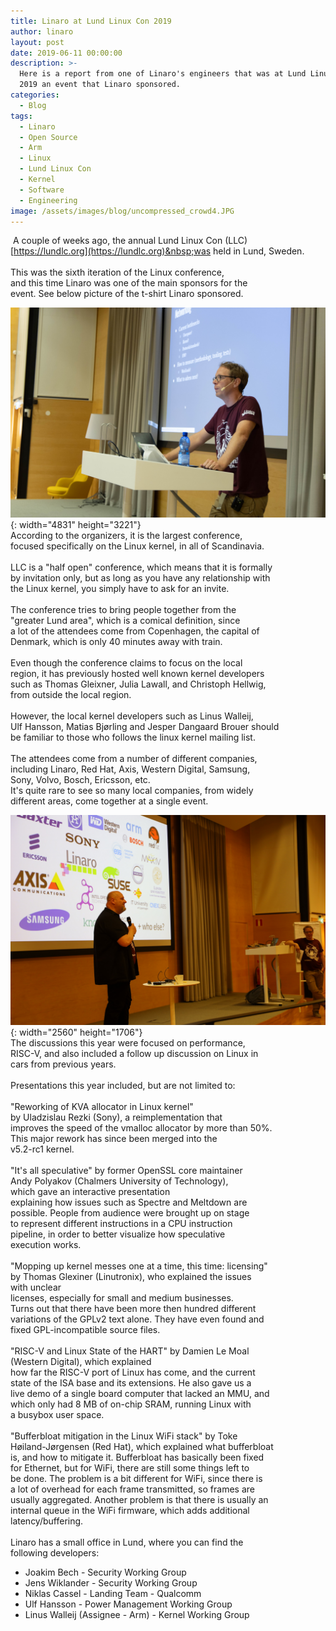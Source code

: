 ```yaml
---
title: Linaro at Lund Linux Con 2019
author: linaro
layout: post
date: 2019-06-11 00:00:00
description: >-
  Here is a report from one of Linaro's engineers that was at Lund Linux Con
  2019 an event that Linaro sponsored.
categories:
  - Blog
tags:
  - Linaro
  - Open Source
  - Arm
  - Linux
  - Lund Linux Con
  - Kernel
  - Software
  - Engineering
image: /assets/images/blog/uncompressed_crowd4.JPG
---
```


&nbsp;A couple of weeks ago, the annual Lund Linux Con (LLC) &nbsp;<br>[https://lundlc.org](https://lundlc.org)&nbsp;was held in Lund, Sweden. &nbsp;<br>&nbsp;&nbsp;<br>This was the sixth iteration of the Linux conference, &nbsp;<br>and this time Linaro was one of the main sponsors for the &nbsp;<br>event. See below picture of the t-shirt Linaro sponsored.

![](/assets/images/content/peng-cheng-laboratory-pcl-joins-linaro-as-associate-member-copy/linaro-tshirt.jpg){: width="4831" height="3221"}<br>According to the organizers, it is the largest conference, &nbsp;<br>focused specifically on the Linux kernel, in all of Scandinavia. &nbsp;<br>&nbsp;&nbsp;<br>LLC is a "half open" conference, which means that it is formally &nbsp;<br>by invitation only, but as long as you have any relationship with &nbsp;<br>the Linux kernel, you simply have to ask for an invite. &nbsp;<br>&nbsp;&nbsp;<br>The conference tries to bring people together from the &nbsp;<br>"greater Lund area", which is a comical definition, since &nbsp;<br>a lot of the attendees come from Copenhagen, the capital of &nbsp;<br>Denmark, which is only 40 minutes away with train. &nbsp;<br>&nbsp;&nbsp;<br>Even though the conference claims to focus on the local &nbsp;<br>region, it has previously hosted well known kernel developers &nbsp;<br>such as Thomas Gleixner, Julia Lawall, and Christoph Hellwig, &nbsp;<br>from outside the local region. &nbsp;<br>&nbsp;&nbsp;<br>However, the local kernel developers such as Linus Walleij, &nbsp;<br>Ulf Hansson, Matias Bj&oslash;rling and Jesper Dangaard Brouer should &nbsp;<br>be familiar to those who follows the linux kernel mailing list. &nbsp;<br>&nbsp;&nbsp;<br>The attendees come from a number of different companies, &nbsp;<br>including Linaro, Red Hat, Axis, Western Digital, Samsung, &nbsp;<br>Sony, Volvo, Bosch, Ericsson, etc. &nbsp;<br>It's quite rare to see so many local companies, from widely &nbsp;<br>different areas, come together at a single event.

![](/assets/images/content/peng-cheng-laboratory-pcl-joins-linaro-as-associate-member-copy/uncompressed-companies.JPG){: width="2560" height="1706"}&nbsp;&nbsp;<br>The discussions this year were focused on performance, &nbsp;<br>RISC-V, and also included a follow up discussion on Linux in &nbsp;<br>cars from previous years. &nbsp;<br>&nbsp;&nbsp;<br>Presentations this year included, but are not limited to: &nbsp;<br>&nbsp;&nbsp;<br>"Reworking of KVA allocator in Linux kernel" &nbsp;<br>by Uladzislau Rezki (Sony), a reimplementation that &nbsp;<br>improves the speed of the vmalloc allocator by more than 50%. &nbsp;<br>This major rework has since been merged into the &nbsp;<br>v5.2-rc1 kernel. &nbsp;<br>&nbsp;&nbsp;<br>"It's all speculative" by former OpenSSL core maintainer &nbsp;<br>Andy Polyakov (Chalmers University of Technology), &nbsp;<br>which gave an interactive presentation &nbsp;<br>explaining how issues such as Spectre and Meltdown are &nbsp;<br>possible. People from audience were brought up on stage &nbsp;<br>to represent different instructions in a CPU instruction &nbsp;<br>pipeline, in order to better visualize how speculative &nbsp;<br>execution works. &nbsp;<br>&nbsp;&nbsp;<br>"Mopping up kernel messes one at a time, this time: licensing" &nbsp;<br>by Thomas Glexiner (Linutronix), who explained the issues &nbsp;<br>with unclear &nbsp;<br>licenses, especially for small and medium businesses. &nbsp;<br>Turns out that there have been more then hundred different &nbsp;<br>variations of the GPLv2 text alone. They have even found and &nbsp;<br>fixed GPL-incompatible source files. &nbsp;<br>&nbsp;&nbsp;<br>"RISC-V and Linux State of the HART" by Damien Le Moal &nbsp;<br>(Western Digital), which explained &nbsp;<br>how far the RISC-V port of Linux has come, and the current &nbsp;<br>state of the ISA base and its extensions. He also gave us a &nbsp;<br>live demo of a single board computer that lacked an MMU, and &nbsp;<br>which only had 8 MB of on-chip SRAM, running Linux with &nbsp;<br>a busybox user space. &nbsp;<br>&nbsp;&nbsp;<br>"Bufferbloat mitigation in the Linux WiFi stack" by Toke &nbsp;<br>H&oslash;iland-J&oslash;rgensen (Red Hat), which explained what bufferbloat &nbsp;<br>is, and how to mitigate it. Bufferbloat has basically been fixed &nbsp;<br>for Ethernet, but for WiFi, there are still some things left to &nbsp;<br>be done. The problem is a bit different for WiFi, since there is &nbsp;<br>a lot of overhead for each frame transmitted, so frames are &nbsp;<br>usually aggregated. Another problem is that there is usually an &nbsp;<br>internal queue in the WiFi firmware, which adds additional &nbsp;<br>latency/buffering. &nbsp;<br>&nbsp;<br>Linaro has a small office in Lund, where you can find the &nbsp;<br>following developers: &nbsp;

* Joakim Bech - Security Working Group &nbsp;
* Jens Wiklander - Security Working Group &nbsp;
* Niklas Cassel - Landing Team - Qualcomm &nbsp;
* Ulf Hansson - Power Management Working Group &nbsp;
* Linus Walleij (Assignee - Arm) - Kernel Working Group